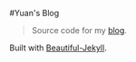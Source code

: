 #Yuan's Blog
> Source code for my [blog](https://liangyuanruo.github.io). 

Built with [Beautiful-Jekyll](https://github.com/daattali/beautiful-jekyll).

